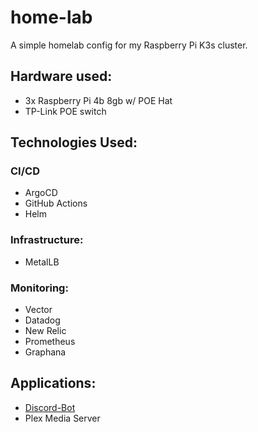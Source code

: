 # home-lab

A simple homelab config for my Raspberry Pi K3s cluster.

## Hardware used:
- 3x Raspberry Pi 4b 8gb w/ POE Hat
- TP-Link POE switch

## Technologies Used:
### CI/CD
- ArgoCD
- GitHub Actions
- Helm

### Infrastructure:
- MetalLB

### Monitoring:
- Vector
- Datadog
- New Relic
- Prometheus
- Graphana

## Applications:
- [Discord-Bot](https://github.com/phantomsloth-io/discord-bot)
- Plex Media Server
